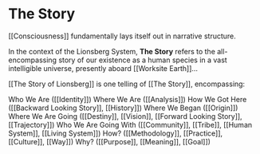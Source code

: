 # The Story

[[Consciousness]] fundamentally lays itself out in narrative structure. 

In the context of the Lionsberg System, **The Story** refers to the all-encompassing story of our existence as a human species in a vast intelligible universe, presently aboard [[Worksite Earth]]... 

[[The Story of Lionsberg]] is one telling of [[The Story]], encompassing: 

Who We Are ([[Identity]])
Where We Are ([[Analysis]])
How We Got Here ([[Backward Looking Story]], [[History]])
Where We Began ([[Origin]]) 
Where We Are Going ([[Destiny]], [[Vision]], [[Forward Looking Story]], [[Trajectory]]) 
Who We Are Going With ([[Community]], [[Tribe]], [[Human System]], [[Living System]]) 
How? ([[Methodology]], [[Practice]], [[Culture]], [[Way]]) 
Why? ([[Purpose]], [[Meaning]], [[Goal]]) 